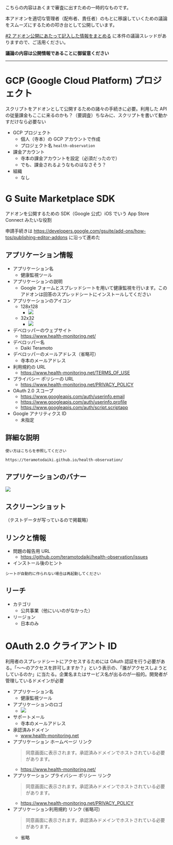 こちらの内容はあくまで審査に出すための一時的なものです。

本アドオンを適切な管理者（配布者、責任者）のもとに移譲していくための議論をスムーズにするための叩き台として公開しています。

[#2 アドオン公開にあたって記入した情報をまとめる](https://github.com/teramotodaiki/health-observation/issues/2) に本件の議論スレッドがありますので、ご活用ください。

**議論の内容は公開情報であることに御留意ください**

---

# GCP (Google Cloud Platform) プロジェクト

スクリプトをアドオンとして公開するための諸々の手続きに必要。利用した API の従量課金もここに来るのかも？（要調査）ちなみに、スクリプトを書いて動かすだけなら必要ない

- GCP プロジェクト
  - 個人（寺本）の GCP アカウントで作成
  - プロジェクト名 `health-observation`
- 課金アカウント
  - 寺本の課金アカウントを設定（必須だったので）
  - でも、課金されるようなものはなさそう？
- 組織
  - なし

# G Suite Marketplace SDK

アドオンを公開するための SDK（Google 公式）iOS でいう App Store Connect みたいな役割

申請手続きは https://developers.google.com/gsuite/add-ons/how-tos/publishing-editor-addons に沿って進めた

## アプリケーション情報

- アプリケーション名
  - 健康監視ツール
- アプリケーションの説明
  - Google フォームとスプレッドシートを用いて健康監視を行います。このアドオンは回答のスプレッドシートにインストールしてください
- アプリケーションのアイコン
  - 128x128
    - ![](https://lh3.googleusercontent.com/-ufo_V_NAqIs/XkGHuuPJ5ZI/AAAAAAAAYqc/3B6ykjdpPLAa2-p998i4TaXp2ALnJxXOgCLcBGAsYHQ/s400/x128.png)
  - 32x32
    - ![](https://lh3.googleusercontent.com/-UAMtYHsrcSE/XkGHxkdp2UI/AAAAAAAAYqk/7T06Rzc-QwsqAY7EQNkGa4UQe1CwacX-gCLcBGAsYHQ/s72-c/x32.png)
- デベロッパーのウェブサイト
  - https://www.health-monitoring.net/
- デベロッパー名
  - Daiki Teramoto
- デベロッパーのメールアドレス（省略可）
  - 寺本のメールアドレス
- 利用規約の URL
  - https://www.health-monitoring.net/TERMS_OF_USE
- プライバシー ポリシーの URL
  - https://www.health-monitoring.net/PRIVACY_POLICY
- OAuth 2.0 スコープ
  - https://www.googleapis.com/auth/userinfo.email
  - https://www.googleapis.com/auth/userinfo.profile
  - https://www.googleapis.com/auth/script.scriptapp
- Google アナリティクス ID
  - 未指定

## 詳細な説明

```
使い方はこちらを参照してください

https://teramotodaiki.github.io/health-observation/
```

## アプリケーションのバナー

![](https://lh3.googleusercontent.com/-W_MPPhqy4ZA/XkGJvIj0NnI/AAAAAAAAYq8/AksauxhIJN8AOsCSeF7pOqQQpBfb3z11gCLcBGAsYHQ/w220-h140/banner.png)

## スクリーンショット

（テストデータが写っているので掲載略）

## リンクと情報

- 問題の報告用 URL
  - https://github.com/teramotodaiki/health-observation/issues
- インストール後のヒント

```
シートが自動的に作られない場合は再起動してください
```

## リーチ

- カテゴリ
  - 公共事業（他にいいのがなかった）
- リージョン
  - 日本のみ

# OAuth 2.0 クライアント ID

利用者のスプレッドシートにアクセスするためには OAuth 認証を行う必要がある。「〜〜のアクセスを許可しますか？」という表示の、「誰がアクセスしようとしているのか」に当たる。企業名またはサービス名が出るのが一般的。開発者が管理しているドメインが必要

- アプリケーション名
  - 健康監視ツール
- アプリケーションのロゴ
  - ![](https://lh3.googleusercontent.com/pLsD_ekSZcI2TYCeZpiV1a5vzprwpfXyZz-I6ISwbjI_ocOCx3cKI-ls-l-Z35cG-Ks)
- サポートメール
  - 寺本のメールアドレス
- 承認済みドメイン
  - www.health-monitoring.net
- アプリケーション ホームページ リンク
  > 同意画面に表示されます。承認済みドメインでホストされている必要があります。
  - https://www.health-monitoring.net/
- アプリケーション プライバシー ポリシー リンク
  > 同意画面に表示されます。承認済みドメインでホストされている必要があります。
  - https://www.health-monitoring.net/PRIVACY_POLICY
- アプリケーション利用規約 リンク (省略可)
  > 同意画面に表示されます。承認済みドメインでホストされている必要があります。
  - 省略
